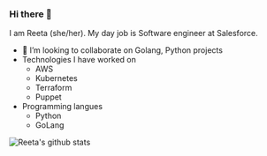 ### Hi there 👋

I am Reeta (she/her). My day job is Software engineer at Salesforce.

- 👯 I’m looking to collaborate on Golang, Python projects
- Technologies I have worked on
  - AWS
  - Kubernetes
  - Terraform
  - Puppet
- Programming langues
  - Python
  - GoLang

  

![Reeta's github stats](https://github-readme-stats.vercel.app/api?username=reetasingh&show_icons=true&theme=radical)

<!--
**reetasingh/reetasingh** is a ✨ _special_ ✨ repository because its `README.md` (this file) appears on your GitHub profile.

Here are some ideas to get you started:

- 🔭 I’m currently working on ...
- 🌱 I’m currently learning ...
- 👯 I’m looking to collaborate on Golang, Python projects
- 🤔 I’m looking for help with open source development
- 💬 Ask me about ...
- 📫 How to reach me: ...

- ⚡ Fun fact: ...


-->
